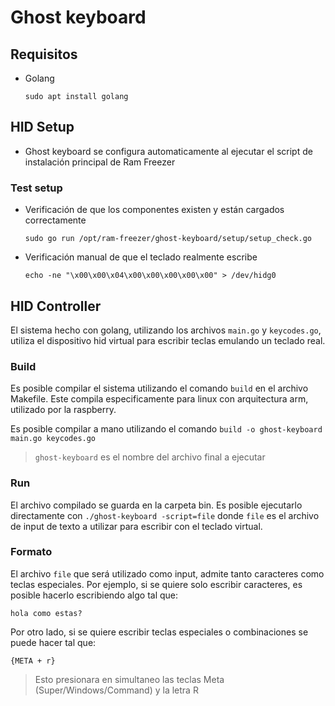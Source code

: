 # Ghost keyboard

## Requisitos

- Golang
    ```shell
    sudo apt install golang
    ```

## HID Setup

- Ghost keyboard se configura automaticamente al ejecutar el script de instalación principal de Ram Freezer

### Test setup

- Verificación de que los componentes existen y están cargados correctamente
    ```shell
    sudo go run /opt/ram-freezer/ghost-keyboard/setup/setup_check.go
    ```

- Verificación manual de que el teclado realmente escribe
    ```shell
    echo -ne "\x00\x00\x04\x00\x00\x00\x00\x00" > /dev/hidg0
    ```

## HID Controller

El sistema hecho con golang, utilizando los archivos `main.go` y `keycodes.go`, utiliza el dispositivo hid virtual para
escribir teclas emulando un teclado real.

### Build

Es posible compilar el sistema utilizando el comando `build` en el archivo Makefile. Este compila especificamente para
linux con arquitectura arm, utilizado por la raspberry.

Es posible compilar a mano utilizando el comando `build -o ghost-keyboard main.go keycodes.go`
> `ghost-keyboard` es el nombre del archivo final a ejecutar

### Run

El archivo compilado se guarda en la carpeta bin. Es posible ejecutarlo directamente con `./ghost-keyboard -script=file`
donde `file` es el archivo de input de texto a utilizar para escribir con el teclado virtual.

### Formato

El archivo `file` que será utilizado como input, admite tanto caracteres como teclas especiales.
Por ejemplo, si se quiere solo escribir caracteres, es posible hacerlo escribiendo algo tal que:

```
hola como estas?
```

Por otro lado, si se quiere escribir teclas especiales o combinaciones se puede hacer tal que:

```
{META + r}
```

> Esto presionara en simultaneo las teclas Meta (Super/Windows/Command) y la letra R


